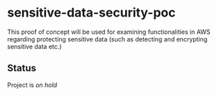﻿# sensitive-data-security-poc
This proof of concept will be used for examining functionalities in AWS regarding protecting sensitive data (such as detecting and encrypting sensitive data etc.)

## Status
Project is _on hold_

